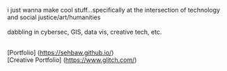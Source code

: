 i just wanna make cool stuff...specifically at the intersection of technology and social justice/art/humanities<br>
<br>
dabbling in cybersec, GIS, data vis, creative tech, etc. 

<br> [Portfolio] (https://sehbaw.github.io/)
<br> [Creative Portfolio] (https://www.glitch.com/)
<!---
sehbaw/sehbaw is a ✨ special ✨ repository because its `README.md` (this file) appears on your GitHub profile.
You can click the Preview link to take a look at your changes.
--->
